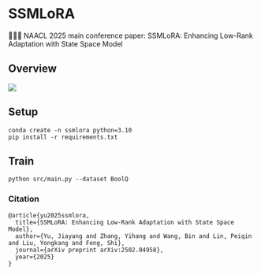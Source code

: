 # SSMLoRA
🎉🎉🎉 NAACL 2025 main conference paper: SSMLoRA: Enhancing Low-Rank Adaptation with State Space Model

## Overview

![](img/overview.png)

## Setup

```
conda create -n ssmlora python=3.10
pip install -r requirements.txt
```

## Train

```
python src/main.py --dataset BoolQ
```

### Citation

```
@article{yu2025ssmlora,
  title={SSMLoRA: Enhancing Low-Rank Adaptation with State Space Model},
  author={Yu, Jiayang and Zhang, Yihang and Wang, Bin and Lin, Peiqin and Liu, Yongkang and Feng, Shi},
  journal={arXiv preprint arXiv:2502.04958},
  year={2025}
}
```

